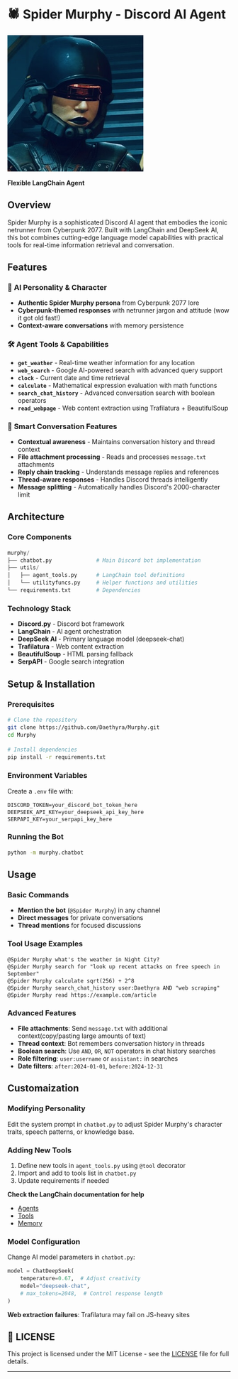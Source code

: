 # 🕷️ Spider Murphy - Discord AI Agent

![Spider Murphy](./assets/spider-murphy.jpeg)

**Flexible LangChain Agent**

## Overview

Spider Murphy is a sophisticated Discord AI agent that embodies the iconic netrunner from Cyberpunk 2077. Built with LangChain and DeepSeek AI, this bot combines cutting-edge language model capabilities with practical tools for real-time information retrieval and conversation.

## Features

### 🤖 **AI Personality & Character**
- **Authentic Spider Murphy persona** from Cyberpunk 2077 lore
- **Cyberpunk-themed responses** with netrunner jargon and attitude (wow it got old fast!)
- **Context-aware conversations** with memory persistence

### 🛠️ **Agent Tools & Capabilities**
- **`get_weather`** - Real-time weather information for any location
- **`web_search`** - Google AI-powered search with advanced query support
- **`clock`** - Current date and time retrieval  
- **`calculate`** - Mathematical expression evaluation with math functions
- **`search_chat_history`** - Advanced conversation search with boolean operators
- **`read_webpage`** - Web content extraction using Trafilatura + BeautifulSoup

### 💬 **Smart Conversation Features**
- **Contextual awareness** - Maintains conversation history and thread context
- **File attachment processing** - Reads and processes `message.txt` attachments
- **Reply chain tracking** - Understands message replies and references
- **Thread-aware responses** - Handles Discord threads intelligently
- **Message splitting** - Automatically handles Discord's 2000-character limit

## Architecture

### **Core Components**
```python
murphy/
├── chatbot.py              # Main Discord bot implementation
├── utils/
│   ├── agent_tools.py      # LangChain tool definitions
│   └── utilityfuncs.py     # Helper functions and utilities
└── requirements.txt        # Dependencies
```

### **Technology Stack**
- **Discord.py** - Discord bot framework
- **LangChain** - AI agent orchestration
- **DeepSeek AI** - Primary language model (deepseek-chat)
- **Trafilatura** - Web content extraction
- **BeautifulSoup** - HTML parsing fallback
- **SerpAPI** - Google search integration

## Setup & Installation

### **Prerequisites**
```bash
# Clone the repository
git clone https://github.com/Daethyra/Murphy.git
cd Murphy

# Install dependencies
pip install -r requirements.txt
```

### **Environment Variables**
Create a `.env` file with:
```env
DISCORD_TOKEN=your_discord_bot_token_here
DEEPSEEK_API_KEY=your_deepseek_api_key_here  
SERPAPI_KEY=your_serpapi_key_here
```

### **Running the Bot**
```bash
python -m murphy.chatbot
```

## Usage

### **Basic Commands**
- **Mention the bot** (`@Spider Murphy`) in any channel
- **Direct messages** for private conversations
- **Thread mentions** for focused discussions

### **Tool Usage Examples**
```
@Spider Murphy what's the weather in Night City?
@Spider Murphy search for "look up recent attacks on free speech in September"
@Spider Murphy calculate sqrt(256) + 2^8
@Spider Murphy search_chat_history user:Daethyra AND "web scraping"
@Spider Murphy read https://example.com/article
```

### **Advanced Features**
- **File attachments**: Send `message.txt` with additional context(copy/pasting large amounts of text)
- **Thread context**: Bot remembers conversation history in threads
- **Boolean search**: Use `AND`, `OR`, `NOT` operators in chat history searches
- **Role filtering**: `user:username` or `assistant:` in searches
- **Date filters**: `after:2024-01-01`, `before:2024-12-31`

## Customaization

### **Modifying Personality**
Edit the system prompt in `chatbot.py` to adjust Spider Murphy's character traits, speech patterns, or knowledge base.

### **Adding New Tools**
1. Define new tools in `agent_tools.py` using `@tool` decorator
2. Import and add to tools list in `chatbot.py`
3. Update requirements if needed

**Check the LangChain documentation for help**
  - [Agents](https://docs.langchain.com/oss/python/langchain/tools)
  - [Tools](https://docs.langchain.com/oss/python/langchain/tools)
  - [Memory](https://docs.langchain.com/oss/python/langchain/short-term-memory)

### **Model Configuration**
Change AI model parameters in `chatbot.py`:
```python
model = ChatDeepSeek(
    temperature=0.67,  # Adjust creativity
    model="deepseek-chat",
    # max_tokens=2048,  # Control response length
)
```

**Web extraction failures**: Trafilatura may fail on JS-heavy sites

## 📜 LICENSE

This project is licensed under the MIT License - see the [LICENSE](./LICENSE) file for full details.

---
